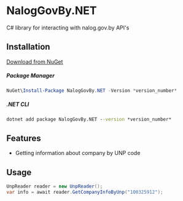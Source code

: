 # NalogGovBy.NET
C# library for interacting with nalog.gov.by API's

## Installation

[Download from NuGet](https://www.nuget.org/packages/NalogGovBy.NET/)

##### Package Manager

```powershell
NuGet\Install-Package NalogGovBy.NET -Version *version_number*
```

##### .NET CLI

```cmd
dotnet add package NalogGovBy.NET --version *version_number*
```

## Features
- Getting information about company by UNP code

## Usage
```C#
UnpReader reader = new UnpReader();
var info = await reader.GetCompanyInfoByUnp("100325912");
```
